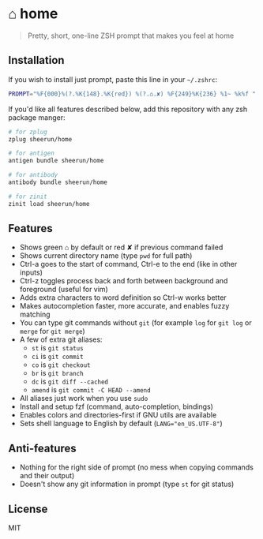 # ⌂ home

> Pretty, short, one-line ZSH prompt that makes you feel at home

## Installation

If you wish to install just prompt, paste this line in your `~/.zshrc`:


```zsh
PROMPT="%F{000}%(?.%K{148}.%K{red}) %(?.⌂.✘) %F{249}%K{236} %1~ %k%f "
```

If you'd like all features described below, add this repository with any zsh package manger:

```zsh
# for zplug
zplug sheerun/home

# for antigen
antigen bundle sheerun/home

# for antibody
antibody bundle sheerun/home

# for zinit
zinit load sheerun/home
```

## Features

- Shows green ⌂ by default or red ✘ if previous command failed
- Shows current directory name (type `pwd` for full path)
- Ctrl-a goes to the start of command, Ctrl-e to the end (like in other inputs)
- Ctrl-z toggles process back and forth between background and foreground (useful for vim)
- Adds extra characters to word definition so Ctrl-w works better
- Makes autocompletion faster, more accurate, and enables fuzzy matching
- You can type git commands without `git` (for example `log` for `git log` or `merge` for `git merge`)
- A few of extra git aliases:
  - `st` is `git status`
  - `ci` is `git commit`
  - `co` is `git checkout`
  - `br` is `git branch`
  - `dc` is `git diff --cached`
  - `amend` is `git commit -C HEAD --amend`
- All aliases just work when you use `sudo`
- Install and setup fzf (command, auto-completion, bindings)
- Enables colors and directories-first if GNU utils are available
- Sets shell language to English by default (`LANG="en_US.UTF-8"`)

## Anti-features

- Nothing for the right side of prompt (no mess when copying commands and their output)
- Doesn't show any git information in prompt (type `st` for git status)

## License

MIT
